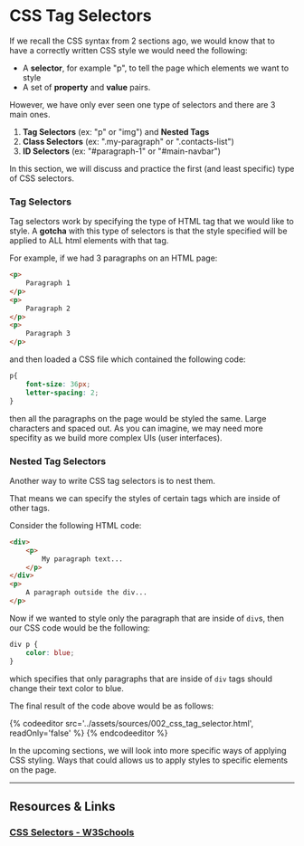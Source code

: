 # CSS Tag Selectors

If we recall the CSS syntax from 2 sections ago, we would know that to have a correctly written CSS style we would need the following:

- A __selector__, for example "p", to tell the page which elements we want to style
- A set of __property__ and __value__ pairs.

However, we have only ever seen one type of selectors and there are 3 main ones.

1. __Tag Selectors__ (ex: "p" or "img") and __Nested Tags__
2. __Class Selectors__ (ex: ".my-paragraph" or ".contacts-list")
3. __ID Selectors__ (ex: "#paragraph-1" or "#main-navbar")

In this section, we will discuss and practice the first (and least specific) type of CSS selectors.

### Tag Selectors

Tag selectors work by specifying the type of HTML tag that we would like to style. A __gotcha__ with this type of selectors is that the style specified will be applied to ALL html elements with that tag.

For example, if we had 3 paragraphs on an HTML page:

```html
<p>
    Paragraph 1
</p>
<p>
    Paragraph 2
</p>
<p>
    Paragraph 3
</p>
```

and then loaded a CSS file which contained the following code:

```css
p{
    font-size: 36px;
    letter-spacing: 2;
}
```

then all the paragraphs on the page would be styled the same. Large characters and spaced out. As you can imagine, we may need more specifity as we build more complex UIs (user interfaces).

### Nested Tag Selectors

Another way to write CSS tag selectors is to nest them. 

That means we can specify the styles of certain tags which are inside of other tags.

Consider the following HTML code:

```html
<div>
    <p>
        My paragraph text...
    </p>
</div>
<p>
    A paragraph outside the div...
</p>
```

Now if we wanted to style only the paragraph that are inside of `div`s, then our CSS code would be the following:

```css
div p {
    color: blue;
}
```

which specifies that only paragraphs that are inside of `div` tags should change their text color to blue.

The final result of the code above would be as follows:

{% codeeditor src='../assets/sources/002_css_tag_selector.html', readOnly='false' %} {% endcodeeditor %}

In the upcoming sections, we will look into more specific ways of applying CSS styling. Ways that could allows us to apply styles to specific elements on the page.


----

## Resources & Links

### [CSS Selectors - W3Schools](http://www.w3schools.com/css/css_syntax.asp)
